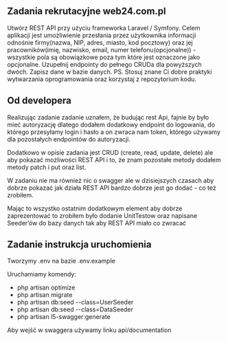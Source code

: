 ## Zadania rekrutacyjne web24.com.pl

Utwórz REST API przy użyciu frameworka Laravel / Symfony. Celem aplikacji jest umożliwienie przesłania przez użytkownika informacji odnośnie firmy(nazwa, NIP, adres, miasto, kod pocztowy) oraz jej pracowników(imię, nazwisko, email, numer telefonu(opcjonalne)) - wszystkie pola są obowiązkowe poza tym które jest oznaczone jako opcjonalne. Uzupełnij endpointy do pełnego CRUDa dla powyższych dwóch. Zapisz dane w bazie danych. PS. Stosuj znane Ci dobre praktyki wytwarzania oprogramowania oraz korzystaj z repozytorium kodu.

## Od developera

Realizując zadanie zadanie uznałem, że budując rest Api, fajnie by było mieć autoryzację dlatego dodałem dodatkowy endpoint do logowania, do którego przesyłamy login i hasło a on zwraca nam token, którego używamy dla pozostałych endpointów do autoryzacji.

Dodatkowo w opisie zadania jest CRUD (create, read, update, delete) ale aby pokazać możliwości REST API i to, że znam pozostałe metody dodałem metody patch i put oraz list.

W zadaniu nie ma również nic o swagger ale w dzisiejszych czasach aby dobrze pokazać jak działa REST API bardzo dobrze jest go dodać - co też zrobiłem.

Mając to wszystko ostatnim dodatkowym element aby dobrze zaprezentować to zrobiłem było dodanie UnitTestow oraz napisane Seeder’ów do bazy danych tak aby REST API miało co zwracać

## Zadanie instrukcja uruchomienia

Tworzymy .env na bazie .env.example

Uruchamiamy komendy:
 - php artisan optimize
 - php artisan migrate
 - php artisan db:seed --class=UserSeeder
 - php artisan db:seed --class=DataSeeder
 - php artisan l5-swagger:generate   

Aby wejść w swaggera używamy linku api/documentation
